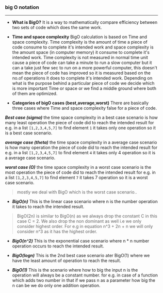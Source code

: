 ### big O notation
---

- **What is BigO?**
It is a way to mathematically compare efficiency between two sets of code which does the same work.

- **Time and space complexity**
BigO calculation is based on Time and space complexity. Time complexity is the amount of time a piece
of code consume to complete it's intended work and space complexity is the amount space (in computer memory)
it consume to complete it's intended work.
Time complexity is not measured in normal time unit cause a piece of code can take a minute to run a slow computer
but it can a take just few sec to run on a more powerful computer, this doesn't mean the piece of code has improved
so it is measured based on the no.of operations it does to complete it's intended work.
Depending on what is the purpose behind a particular piece of code we decide which is more important Time or space 
or we find a middle ground where both of them are optimized.

- **Categories of bigO cases (best,average,worst)**
There are basically three cases where Time and space complexity false for a piece of code.

***Best case (sigma)***
the time space complexity in a best case scenario is how many least operation the piece of code did to reach the intended result 
for e.g. in a list `[1,2,3,4,5,7]` to find element `1` it takes only one operation so it is a best case scenario.

***average case (theta)***
the time space complexity in a average case scenario is how many operation the piece of code did to reach the intended result 
for e.g. in a list `[1,2,3,4,5,7]` to find element `4` it takes only 4 operation so it is a average case scenario.

***worst case (O)***
the time space complexity in a worst case scenario is the most operation the piece of code did to reach the intended result 
for e.g. in a list `[1,2,3,4,5,7]` to find element `7` it takes 7 operation so it is a worst case scenario.

> mostly we deal with BigO which is the worst case scenario..


- ***BigO(n)***
This is the linear case scenario where n is the number operation it takes to reach the intended result.
> BigO(2n) is similar to BigO(n) as we always drop the constant C in this case C = 2. We also drop the non dominant as well i.e we only consider highest order. For e.g in equation n^3 + 2n + n we will only consider n^3 as it has the highest order.


- ***BigO(n^2)***
This is the exponential case scenario where n * n number operation occurs to reach the intended result.

- ***BigO(logn)***
This is the 2nd best case scenario ater BigO(1) where we have the least amount of operation to reach the result.

- ***BigO(1)***
This is the scenario where how to big the input n is the operation will always be a constant number.
for e.g. in case of a function which adds two number in that if we pass n as a parameter how big the n can be
we do only one addition operation.